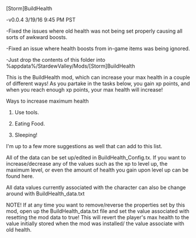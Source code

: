 [Storm]BuildHealth

-v0.0.4 3/19/16 9:45 PM PST

-Fixed the issues where old health was not being set properly causing all sorts of awkward boosts.

-Fixed an issue where health boosts from in-game items was being ignored.

-Just drop the contents of this folder into %appdata%/StardewValley/Mods/[Storm]BuildHealth

This is the BuildHealth mod, which can increase your max health in a couple of different ways! As you partake in the tasks below, you gain xp points, and when you reach enough xp points, your max health will increase!

Ways to increase maximum health

1. Use tools.

2. Eating Food.

3. Sleeping!

I'm up to a few more suggestions as well that can add to this list.

All of the data can be set up/edited in BuildHealth_Config.tx. If you want to increase/decrease any of the values such as the xp to level up, the maximum level, or even the amount of health you gain upon level up can be found here.

All data values currently associated with the character can also be change around with BuildHealth_data.txt

NOTE! If at any time you want to remove/reverse the properties set by this mod, open up the BuildHealth_data.txt file and set the value associated with resetting the mod data to true! This will revert the player's max health to the value initially stored when the mod was installed/ the value associate with old health.
